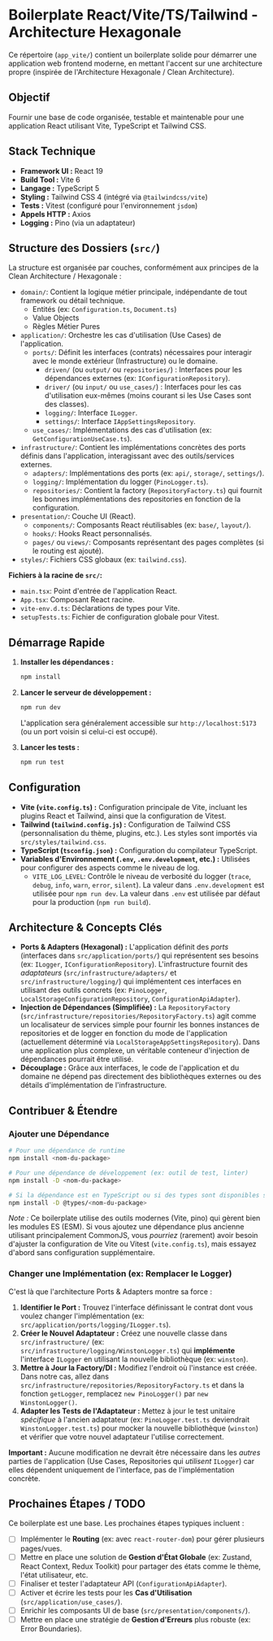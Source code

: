 # Boilerplate React/Vite/TS/Tailwind - Architecture Hexagonale

Ce répertoire (`app_vite/`) contient un boilerplate solide pour démarrer une application web frontend moderne, en mettant l'accent sur une architecture propre (inspirée de l'Architecture Hexagonale / Clean Architecture).

## Objectif

Fournir une base de code organisée, testable et maintenable pour une application React utilisant Vite, TypeScript et Tailwind CSS.

## Stack Technique

*   **Framework UI :** React 19
*   **Build Tool :** Vite 6
*   **Langage :** TypeScript 5
*   **Styling :** Tailwind CSS 4 (intégré via `@tailwindcss/vite`)
*   **Tests :** Vitest (configuré pour l'environnement `jsdom`)
*   **Appels HTTP :** Axios
*   **Logging :** Pino (via un adaptateur)

## Structure des Dossiers (`src/`)

La structure est organisée par couches, conformément aux principes de la Clean Architecture / Hexagonale :

*   `domain/`: Contient la logique métier principale, indépendante de tout framework ou détail technique.
    *   Entités (ex: `Configuration.ts`, `Document.ts`)
    *   Value Objects
    *   Règles Métier Pures
*   `application/`: Orchestre les cas d'utilisation (Use Cases) de l'application.
    *   `ports/`: Définit les interfaces (contrats) nécessaires pour interagir avec le monde extérieur (Infrastructure) ou le domaine.
        *   `driven/` (ou `output/` ou `repositories/`) : Interfaces pour les dépendances externes (ex: `IConfigurationRepository`).
        *   `driver/` (ou `input/` ou `use_cases/`) : Interfaces pour les cas d'utilisation eux-mêmes (moins courant si les Use Cases sont des classes).
        *   `logging/`: Interface `ILogger`.
        *   `settings/`: Interface `IAppSettingsRepository`.
    *   `use_cases/`: Implémentations des cas d'utilisation (ex: `GetConfigurationUseCase.ts`).
*   `infrastructure/`: Contient les implémentations concrètes des ports définis dans l'application, interagissant avec des outils/services externes.
    *   `adapters/`: Implémentations des ports (ex: `api/`, `storage/`, `settings/`).
    *   `logging/`: Implémentation du logger (`PinoLogger.ts`).
    *   `repositories/`: Contient la factory (`RepositoryFactory.ts`) qui fournit les bonnes implémentations des repositories en fonction de la configuration.
*   `presentation/`: Couche UI (React).
    *   `components/`: Composants React réutilisables (ex: `base/`, `layout/`).
    *   `hooks/`: Hooks React personnalisés.
    *   `pages/` ou `views/`: Composants représentant des pages complètes (si le routing est ajouté).
*   `styles/`: Fichiers CSS globaux (ex: `tailwind.css`).

**Fichiers à la racine de `src/`:**

*   `main.tsx`: Point d'entrée de l'application React.
*   `App.tsx`: Composant React racine.
*   `vite-env.d.ts`: Déclarations de types pour Vite.
*   `setupTests.ts`: Fichier de configuration globale pour Vitest.

## Démarrage Rapide

1.  **Installer les dépendances :**
    ```bash
    npm install
    ```
2.  **Lancer le serveur de développement :**
    ```bash
    npm run dev
    ```
    L'application sera généralement accessible sur `http://localhost:5173` (ou un port voisin si celui-ci est occupé).

3.  **Lancer les tests :**
    ```bash
    npm run test
    ```

## Configuration

*   **Vite (`vite.config.ts`) :** Configuration principale de Vite, incluant les plugins React et Tailwind, ainsi que la configuration de Vitest.
*   **Tailwind (`tailwind.config.js`) :** Configuration de Tailwind CSS (personnalisation du thème, plugins, etc.). Les styles sont importés via `src/styles/tailwind.css`.
*   **TypeScript (`tsconfig.json`) :** Configuration du compilateur TypeScript.
*   **Variables d'Environnement (`.env`, `.env.development`, etc.) :** Utilisées pour configurer des aspects comme le niveau de log.
    *   `VITE_LOG_LEVEL`: Contrôle le niveau de verbosité du logger (`trace`, `debug`, `info`, `warn`, `error`, `silent`). La valeur dans `.env.development` est utilisée pour `npm run dev`. La valeur dans `.env` est utilisée par défaut pour la production (`npm run build`).

## Architecture & Concepts Clés

*   **Ports & Adapters (Hexagonal) :** L'application définit des *ports* (interfaces dans `src/application/ports/`) qui représentent ses besoins (ex: `ILogger`, `IConfigurationRepository`). L'infrastructure fournit des *adaptateurs* (`src/infrastructure/adapters/` et `src/infrastructure/logging/`) qui implémentent ces interfaces en utilisant des outils concrets (ex: `PinoLogger`, `LocalStorageConfigurationRepository`, `ConfigurationApiAdapter`).
*   **Injection de Dépendances (Simplifiée) :** La `RepositoryFactory` (`src/infrastructure/repositories/RepositoryFactory.ts`) agit comme un localisateur de services simple pour fournir les bonnes instances de repositories et de logger en fonction du mode de l'application (actuellement déterminé via `LocalStorageAppSettingsRepository`). Dans une application plus complexe, un véritable conteneur d'injection de dépendances pourrait être utilisé.
*   **Découplage :** Grâce aux interfaces, le code de l'application et du domaine ne dépend pas directement des bibliothèques externes ou des détails d'implémentation de l'infrastructure.

## Contribuer & Étendre

### Ajouter une Dépendance

```bash
# Pour une dépendance de runtime
npm install <nom-du-package>

# Pour une dépendance de développement (ex: outil de test, linter)
npm install -D <nom-du-package>

# Si la dépendance est en TypeScript ou si des types sont disponibles séparément
npm install -D @types/<nom-du-package>
```

*Note :* Ce boilerplate utilise des outils modernes (Vite, pino) qui gèrent bien les modules ES (ESM). Si vous ajoutez une dépendance plus ancienne utilisant principalement CommonJS, vous *pourriez* (rarement) avoir besoin d'ajuster la configuration de Vite ou Vitest (`vite.config.ts`), mais essayez d'abord sans configuration supplémentaire.

### Changer une Implémentation (ex: Remplacer le Logger)

C'est là que l'architecture Ports & Adapters montre sa force :

1.  **Identifier le Port :** Trouvez l'interface définissant le contrat dont vous voulez changer l'implémentation (ex: `src/application/ports/logging/ILogger.ts`).
2.  **Créer le Nouvel Adaptateur :** Créez une nouvelle classe dans `src/infrastructure/` (ex: `src/infrastructure/logging/WinstonLogger.ts`) qui **implémente** l'interface `ILogger` en utilisant la nouvelle bibliothèque (ex: `winston`).
3.  **Mettre à Jour la Factory/DI :** Modifiez l'endroit où l'instance est créée. Dans notre cas, allez dans `src/infrastructure/repositories/RepositoryFactory.ts` et dans la fonction `getLogger`, remplacez `new PinoLogger()` par `new WinstonLogger()`.
4.  **Adapter les Tests de l'Adaptateur :** Mettez à jour le test unitaire *spécifique* à l'ancien adaptateur (ex: `PinoLogger.test.ts` deviendrait `WinstonLogger.test.ts`) pour mocker la nouvelle bibliothèque (`winston`) et vérifier que votre nouvel adaptateur l'utilise correctement.

**Important :** Aucune modification ne devrait être nécessaire dans les *autres* parties de l'application (Use Cases, Repositories qui *utilisent* `ILogger`) car elles dépendent uniquement de l'interface, pas de l'implémentation concrète.

## Prochaines Étapes / TODO

Ce boilerplate est une base. Les prochaines étapes typiques incluent :

*   [ ] Implémenter le **Routing** (ex: avec `react-router-dom`) pour gérer plusieurs pages/vues.
*   [ ] Mettre en place une solution de **Gestion d'État Globale** (ex: Zustand, React Context, Redux Toolkit) pour partager des états comme le thème, l'état utilisateur, etc.
*   [ ] Finaliser et tester l'adaptateur API (`ConfigurationApiAdapter`).
*   [ ] Activer et écrire les tests pour les **Cas d'Utilisation** (`src/application/use_cases/`).
*   [ ] Enrichir les composants UI de base (`src/presentation/components/`).
*   [ ] Mettre en place une stratégie de **Gestion d'Erreurs** plus robuste (ex: Error Boundaries). 